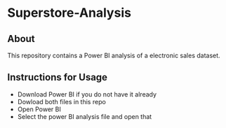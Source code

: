 # Superstore-Analysis

## About
This repository contains a Power BI analysis of a electronic sales dataset.

## Instructions for Usage
- Download Power BI if you do not have it already
- Dowload both files in this repo
- Open Power BI
- Select the power BI analysis file and open that
